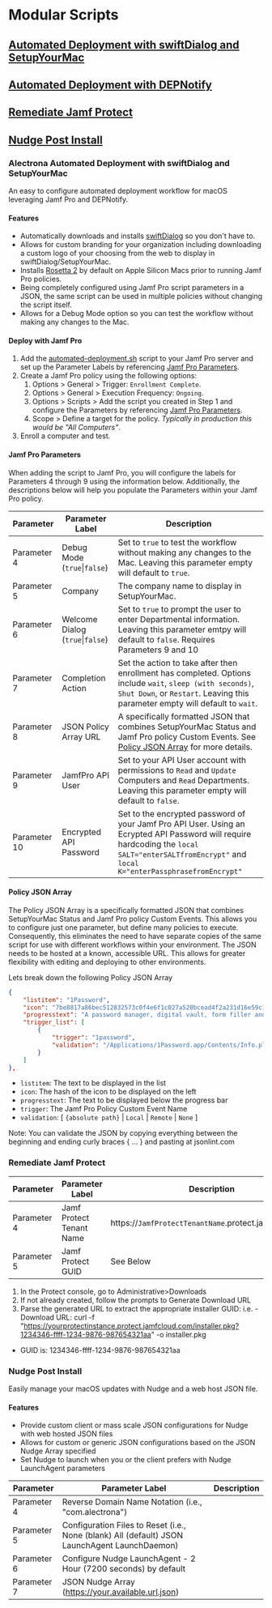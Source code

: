 # Modular Scripts
## [Automated Deployment with swiftDialog and SetupYourMac](#automated-deployment-with-swiftdialog-and-setupyourmac)
## [Automated Deployment with DEPNotify](https://github.com/alectrona/automated-deployment)
## [Remediate Jamf Protect](#remediate-jamf-protect-1)
## [Nudge Post Install](#nudge-post-install-1)


### Alectrona Automated Deployment with swiftDialog and SetupYourMac
An easy to configure automated deployment workflow for macOS leveraging Jamf Pro and DEPNotify.

#### Features
* Automatically downloads and installs [swiftDialog](https://github.com/bartreardon/swiftDialog) so you don't have to.
* Allows for custom branding for your organization including downloading a custom logo of your choosing from the web to display in swiftDialog/SetupYourMac.
* Installs [Rosetta 2](https://support.apple.com/en-us/HT211861) by default on Apple Silicon Macs prior to running Jamf Pro policies.
* Being completely configured using Jamf Pro script parameters in a JSON, the same script can be used in multiple policies without changing the script itself.
* Allows for a Debug Mode option so you can test the workflow without making any changes to the Mac.

#### Deploy with Jamf Pro
1. Add the [automated-deployment.sh](automated-deployment.sh) script to your Jamf Pro server and set up the Parameter Labels by referencing [Jamf Pro Parameters](#jamf-pro-parameters).
2. Create a Jamf Pro policy using the following options:
    1. Options > General > Trigger: `Enrollment Complete`.
    2. Options > General > Execution Frequency: `Ongoing`.
    3. Options > Scripts > Add the script you created in Step 1 and configure the Parameters by referencing [Jamf Pro Parameters](#jamf-pro-parameters).
    4. Scope > Define a target for the policy. *Typically in production this would be "All Computers"*.
3. Enroll a computer and test.

#### Jamf Pro Parameters
When adding the script to Jamf Pro, you will configure the labels for Parameters 4 through 9 using the information below. Additionally, the descriptions below will help you populate the Parameters within your Jamf Pro policy.

| Parameter | Parameter Label | Description |
| ----------- | --------------- | ----------- |
| Parameter 4 | Debug Mode (`true`\|`false`) | Set to `true` to test the workflow without making any changes to the Mac. Leaving this parameter empty will default to `true`. |
| Parameter 5 | Company | The company name to display in SetupYourMac. |
| Parameter 6 | Welcome Dialog (`true`\|`false`) | Set to `true` to prompt the user to enter Departmental information. Leaving this parameter emtpy will default to `false`. Requires Parameters 9 and 10|
| Parameter 7 | Completion Action |Set the action to take after then enrollment has completed. Options include `wait`, `sleep (with seconds)`, `Shut Down`, or `Restart`. Leaving this parameter empty will default to `wait`. |
| Parameter 8 | JSON Policy Array URL | A specifically formatted JSON that combines SetupYourMac Status and Jamf Pro policy Custom Events. See [Policy JSON Array](#policy-detail-json) for more details. |
| Parameter 9 | JamfPro API User | Set to your API User account with permissions to `Read` and `Update` Computers and `Read` Departments. Leaving this parameter empty will default to `false`. |
| Parameter 10 | Encrypted API Password | Set to the encrypted password of your Jamf Pro API User. Using an Ecrypted API Password will require hardcoding the `local SALT="enterSALTfromEncrypt"` and `local K="enterPassphrasefromEncrypt"`|

#### Policy JSON Array
The Policy JSON Array is a specifically formatted JSON that combines SetupYourMac Status and Jamf Pro policy Custom Events. This allows you to configure just one parameter, but define many policies to execute. Consequently, this eliminates the need to have separate copies of the same script for use with different workflows within your environment. The JSON needs to be hosted at a known, accessible URL. This allows for greater flexibility with editing and deploying to other environments.

Lets break down the following Policy JSON Array
```json
{
	"listitem": "1Password",
	"icon": "7be8817a86bec512832573c0f4e6f1c027a520bcead4f2a231d16e59c17d76d8",
	"progresstext": "A password manager, digital vault, form filler and secure digital wallet. 1Password remembers all your passwords for you to help keep account information safe.",
	"trigger_list": [
		{
			"trigger": "1password",
			"validation": "/Applications/1Password.app/Contents/Info.plist"
		}
	]
},
```
* `listitem`: The text to be displayed in the list
* `icon`: The hash of the icon to be displayed on the left
* `progresstext`: The text to be displayed below the progress bar
* `trigger`: The Jamf Pro Policy Custom Event Name
* `validation`: [ `{absolute path}` | `Local` | `Remote` | `None` ]

Note: You can validate the JSON by copying everything between the beginning and ending curly braces { … } and pasting at jsonlint.com

### Remediate Jamf Protect

| Parameter | Parameter Label | Description |
| ----------- | --------------- | ----------- |
| Parameter 4 | Jamf Protect Tenant Name | https://`JamfProtectTenantName`.protect.jamfcloud.com |
| Parameter 5 | Jamf Protect GUID | See Below |
1. In the Protect console, go to Administrative>Downloads
2. If not already created, follow the prompts to Generate Download URL
3. Parse the generated URL to extract the appropriate installer GUID: 
i.e. - Download URL: curl -f "https://yourprotectinstance.protect.jamfcloud.com/installer.pkg?1234346-ffff-1234-9876-987654321aa" -o installer.pkg
- GUID is: 1234346-ffff-1234-9876-987654321aa

### Nudge Post Install
Easily manage your macOS updates with Nudge and a web host JSON file.

#### Features
* Provide custom client or mass scale JSON configurations for Nudge with web hosted JSON files
* Allows for custom or generic JSON configurations based on the JSON Nudge Array specified
* Set Nudge to launch when you or the client prefers with Nudge LaunchAgent parameters

| Parameter | Parameter Label | Description |
| ----------- | --------------- | ----------- |
| Parameter 4 | Reverse Domain Name Notation (i.e., "com.alectrona") |
| Parameter 5 | Configuration Files to Reset (i.e., None (blank) All (default) JSON LaunchAgent LaunchDaemon) |
| Parameter 6 | Configure Nudge LaunchAgent - 2 Hour (7200 seconds) by default |
| Parameter 7 | JSON Nudge Array (https://your.available.url.json) |
